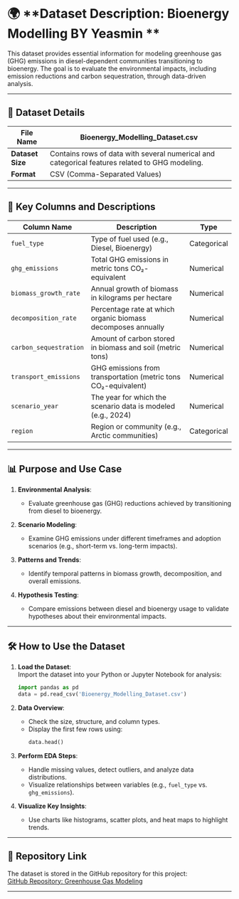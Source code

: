 

# 🌍 **Dataset Description: Bioenergy Modelling BY Yeasmin **  

This dataset provides essential information for modeling greenhouse gas (GHG) emissions in diesel-dependent communities transitioning to bioenergy. The goal is to evaluate the environmental impacts, including emission reductions and carbon sequestration, through data-driven analysis.  

---

## 📂 **Dataset Details**  

| **File Name**            | **Bioenergy_Modelling_Dataset.csv**                               |  
|--------------------------|------------------------------------------------------------------|  
| **Dataset Size**          | Contains rows of data with several numerical and categorical features related to GHG modeling. |  
| **Format**                | CSV (Comma-Separated Values)                                    |  

---

## 🔑 **Key Columns and Descriptions**  

| **Column Name**         | **Description**                                                  | **Type**     |  
|--------------------------|------------------------------------------------------------------|--------------|  
| `fuel_type`              | Type of fuel used (e.g., Diesel, Bioenergy)                     | Categorical  |  
| `ghg_emissions`          | Total GHG emissions in metric tons CO₂-equivalent               | Numerical    |  
| `biomass_growth_rate`    | Annual growth of biomass in kilograms per hectare               | Numerical    |  
| `decomposition_rate`     | Percentage rate at which organic biomass decomposes annually    | Numerical    |  
| `carbon_sequestration`   | Amount of carbon stored in biomass and soil (metric tons)       | Numerical    |  
| `transport_emissions`    | GHG emissions from transportation (metric tons CO₂-equivalent)  | Numerical    |  
| `scenario_year`          | The year for which the scenario data is modeled (e.g., 2024)    | Numerical    |  
| `region`                 | Region or community (e.g., Arctic communities)                 | Categorical  |  

---

## 📊 **Purpose and Use Case**  

1. **Environmental Analysis**:  
   - Evaluate greenhouse gas (GHG) reductions achieved by transitioning from diesel to bioenergy.  

2. **Scenario Modeling**:  
   - Examine GHG emissions under different timeframes and adoption scenarios (e.g., short-term vs. long-term impacts).  

3. **Patterns and Trends**:  
   - Identify temporal patterns in biomass growth, decomposition, and overall emissions.  

4. **Hypothesis Testing**:  
   - Compare emissions between diesel and bioenergy usage to validate hypotheses about their environmental impacts.  

---

## 🛠️ **How to Use the Dataset**  

1. **Load the Dataset**:  
   Import the dataset into your Python or Jupyter Notebook for analysis:  
   ```python
   import pandas as pd  
   data = pd.read_csv('Bioenergy_Modelling_Dataset.csv')  
   ```

2. **Data Overview**:  
   - Check the size, structure, and column types.  
   - Display the first few rows using:  
     ```python
     data.head()
     ```  

3. **Perform EDA Steps**:  
   - Handle missing values, detect outliers, and analyze data distributions.  
   - Visualize relationships between variables (e.g., `fuel_type` vs. `ghg_emissions`).  

4. **Visualize Key Insights**:  
   - Use charts like histograms, scatter plots, and heat maps to highlight trends.  

---

## 🔗 **Repository Link**  
The dataset is stored in the GitHub repository for this project:  
[GitHub Repository: Greenhouse Gas Modeling](https://github.com/Silicon-Sorceress-Tawfia/GreenhouseGasModeling_BioenergyTransition_by_Yeasmin/blob/main/Bioenergy_Modelling_Dataset.csv)  

---


